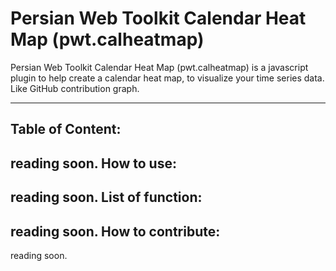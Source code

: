 Persian Web Toolkit Calendar Heat Map (pwt.calheatmap)
===================
Persian Web Toolkit Calendar Heat Map (pwt.calheatmap) is a javascript plugin to help create a calendar heat map, to visualize your time series data. Like GitHub contribution graph.

----------

Table of Content:
-----------------
reading soon.
How to use:
-----------
reading soon.
List of function:
-----------------
reading soon.
How to contribute:
------------------
reading soon.

